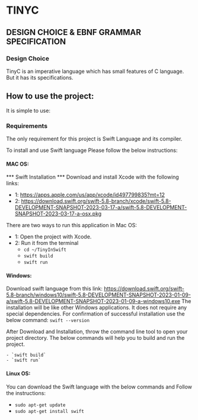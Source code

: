 # TINYC

## DESIGN CHOICE & EBNF GRAMMAR SPECIFICATION

### Design Choice
TinyC is an imperative language which has small features of C language. But it has its specifications.

## How to use the project:
It is simple to use:

### Requirements
The only requirement for this project is Swift Language and its compiler.

To install and use Swift language Please follow the below instructions:

#### MAC OS:
*** Swift Installation ***
Download and install Xcode with the following links: 
- 1: https://apps.apple.com/us/app/xcode/id497799835?mt=12
- 2: https://download.swift.org/swift-5.8-branch/xcode/swift-5.8-DEVELOPMENT-SNAPSHOT-2023-03-17-a/swift-5.8-DEVELOPMENT-SNAPSHOT-2023-03-17-a-osx.pkg

There are two ways to run this application in Mac OS:
- 1: Open the project with Xcode.
- 2: Run it from the terminal
    - `cd ~/TinyInSwift`
    - `swift build`
    - `swift run`

#### Windows:
Download swift language from this link:
https://download.swift.org/swift-5.8-branch/windows10/swift-5.8-DEVELOPMENT-SNAPSHOT-2023-01-09-a/swift-5.8-DEVELOPMENT-SNAPSHOT-2023-01-09-a-windows10.exe
The installation will be like other Windows applications. It does not require any special dependencies.
For confirmation of successful installation use the below command: 
`swift --version`

After Download and Installation, throw the command line tool to open your project directory.
The below commands will help you to build and run the project.

    - `swift build`
    - `swift run`

#### Linux OS:
You can download the Swift language with the below commands and Follow the instructions:
- ` sudo apt-get update `
- ` sudo apt-get install swift `




